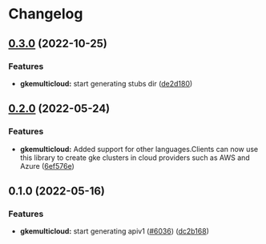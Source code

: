 # Changelog

## [0.3.0](https://github.com/googleapis/google-cloud-go/compare/gkemulticloud/v0.2.0...gkemulticloud/v0.3.0) (2022-10-25)


### Features

* **gkemulticloud:** start generating stubs dir ([de2d180](https://github.com/googleapis/google-cloud-go/commit/de2d18066dc613b72f6f8db93ca60146dabcfdcc))

## [0.2.0](https://github.com/googleapis/google-cloud-go/compare/gkemulticloud/v0.1.0...gkemulticloud/v0.2.0) (2022-05-24)


### Features

* **gkemulticloud:** Added support for other languages.Clients can now use this library to create gke clusters in cloud providers such as AWS and Azure ([6ef576e](https://github.com/googleapis/google-cloud-go/commit/6ef576e2d821d079e7b940cd5d49fe3ca64a7ba2))

## 0.1.0 (2022-05-16)


### Features

* **gkemulticloud:** start generating apiv1 ([#6036](https://github.com/googleapis/google-cloud-go/issues/6036)) ([dc2b168](https://github.com/googleapis/google-cloud-go/commit/dc2b168162ba358435c7191f9d02edaea17d19bb))
